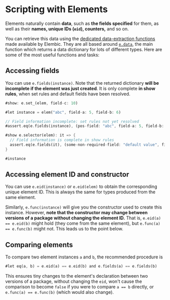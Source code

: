 # Scripting with Elements

Elements naturally contain **data**, such as **the fields specified** for them, as well as their **names, unique IDs (`eid`), counters,** and so on.

You can retrieve this data using the [dedicated data-extraction functions](../../reference/data.md) made available by Elembic. They are all based around [`e.data`](../../reference/data.md#edata), the main function which returns a data dictionary for lots of different types. Here are some of the most useful functions and tasks:

## Accessing fields

You can use `e.fields(instance)`. Note that the returned dictionary **will be incomplete if the element was just created**. It is only complete **in show rules**, when set rules and default fields have been resolved.

```rs
#show: e.set_(elem, field-c: 10)

#let instance = elem("abc", field-a: 5, field-b: 6)

// Field information incomplete: set rules not yet resolved
#assert.eq(e.fields(instance), (pos-field: "abc", field-a: 5, field-b: 6))

#show e.selector(elem): it => {
  // Field information is complete in show rules
  assert.eq(e.fields(it), (some-non-required-field: "default value", field-c: 10, pos-field: "abc", field-a: 5, field-b: 6))
}

#instance
```

## Accessing element ID and constructor

You can use `e.eid(instance)` or `e.eid(elem)` to obtain the corresponding unique element ID. This is always the same for types produced from the same element.

Similarly, `e.func(instance)` will give you the constructor used to create this instance. However, **note that the constructor may change between versions of a package without changing the element ID.** That is, `e.eid(a) == e.eid(b)` might hold (they come from the same element), but `e.func(a) == e.func(b)` might not. This leads us to the point below.

## Comparing elements

To compare two element instances `a` and `b`, the recommended procedure is

```rs
#let eq(a, b) = e.eid(a) == e.eid(b) and e.fields(a) == e.fields(b)
```

This ensures tiny changes to the element's declaration between two versions of a package, without changing the `eid`, won't cause the comparison to become `false` if you were to compare `a == b` directly, or `e.func(a) == e.func(b)` (which would also change).
